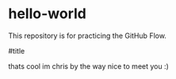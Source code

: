 # hello-world
This repository is for practicing the GitHub Flow.



#title

thats cool im chris by the way nice to meet you :)
